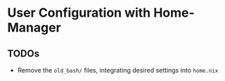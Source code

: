 # User Configuration with Home-Manager

## TODOs
- Remove the `old_bash/` files, integrating desired settings into `home.nix`
